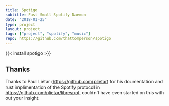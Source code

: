 ```yaml
---
title: Spotigo
subtitle: Fast Small Spotify Daemon
date: "2018-01-25"
type: project
layout: project
tags: ["project", "spotify", "music"]
repo: https://github.com/thattomperson/spotigo
---
```


{{< install spotigo >}}

## Thanks
Thanks to Paul Liétar (https://github.com/plietar) for his doumentation and rust implimentation of the Spotify protocol in https://github.com/plietar/librespot, couldn't have even started on this with out your insight